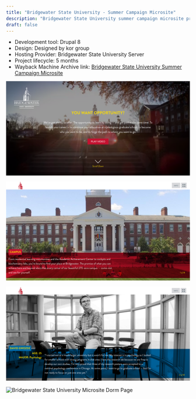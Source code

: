 ```yaml
---
title: "Bridgewater State University - Summer Campaign Microsite"
description: "Bridgewater State University summer campaign microsite project"
draft: false
---
```


- Development tool: Drupal 8         
- Design: Designed by kor group  
- Hosting Provider: Bridgewater State University Server  
- Project lifecycle: 5 months  
- Wayback Machine Archive link: [Bridgewater State University Summer Campaign Microsite](https://web.archive.org/web/20190109153919/https://opportunities.bridgew.edu/)   

![Bridgewater State University Microsite Homepage](../../assets/portfolio/kor/feature/bsu/bsu-campaign/full-bsu-homepage.png)

![Bridgewater State University Microsite Page 1](../../assets/portfolio/kor/feature/bsu/bsu-campaign/full-bsu-page1.png)

![Bridgewater State University Microsite Student Profile Page](../../assets/portfolio/kor/feature/bsu/bsu-campaign/full-bsu-student-page.png)

![Bridgewater State University Microsite Dorm Page](../../assets/portfolio/kor/feature/bsu/bsu-campaign/full-bsu-dorm-page.png)
